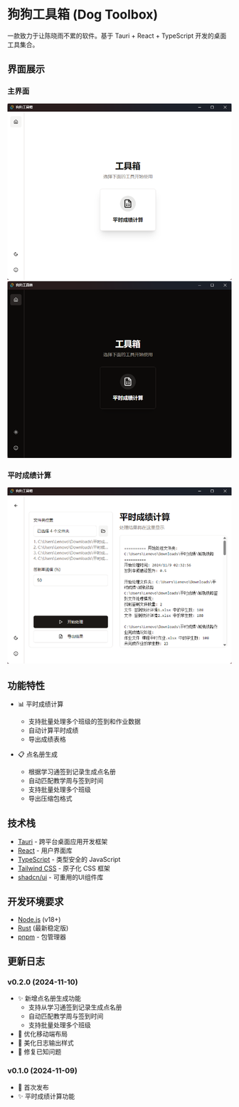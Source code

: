 # 狗狗工具箱 (Dog Toolbox)

一款致力于让陈晓雨不累的软件。基于 Tauri + React + TypeScript 开发的桌面工具集合。

## 界面展示

### 主界面
![主界面](./screenshots/light.png)
![主界面](./screenshots/dark.png)

### 平时成绩计算
![平时成绩计算](./screenshots/process.png)

## 功能特性

- 📊 平时成绩计算
  - 支持批量处理多个班级的签到和作业数据
  - 自动计算平时成绩
  - 导出成绩表格

- 📋 点名册生成
  - 根据学习通签到记录生成点名册
  - 自动匹配教学周与签到时间
  - 支持批量处理多个班级
  - 导出压缩包格式

## 技术栈

- [Tauri](https://tauri.app/) - 跨平台桌面应用开发框架
- [React](https://reactjs.org/) - 用户界面库
- [TypeScript](https://www.typescriptlang.org/) - 类型安全的 JavaScript
- [Tailwind CSS](https://tailwindcss.com/) - 原子化 CSS 框架
- [shadcn/ui](https://ui.shadcn.com/) - 可重用的UI组件库

## 开发环境要求

- [Node.js](https://nodejs.org/) (v18+)
- [Rust](https://www.rust-lang.org/) (最新稳定版)
- [pnpm](https://pnpm.io/) - 包管理器

## 更新日志

### v0.2.0 (2024-11-10)
- ✨ 新增点名册生成功能
  - 支持从学习通签到记录生成点名册
  - 自动匹配教学周与签到时间
  - 支持批量处理多个班级
- 🎨 优化移动端布局
- 💄 美化日志输出样式
- 🐛 修复已知问题

### v0.1.0 (2024-11-09)
- 🎉 首次发布
- ✨ 平时成绩计算功能

